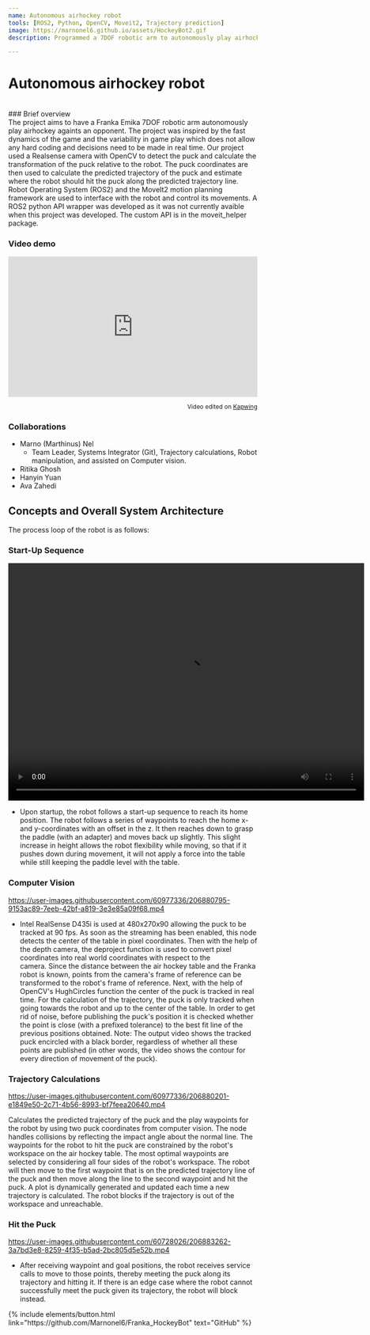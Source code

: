 ```yaml
---
name: Autonomous airhockey robot
tools: [ROS2, Python, OpenCV, Moveit2, Trajectory prediction]
image: https://marnonel6.github.io/assets/HockeyBot2.gif
description: Programmed a 7DOF robotic arm to autonomously play airhockey by utilizing openCV for puck detection and then performing trajectory prediction for the puck.

---
```


# Autonomous airhockey robot
<br>
### Brief overview
<br>
<!-- The project aims to assemble markers and caps through pick, place, press, and sort operations sequences. The intent was largely inspired by the application of robots in manufacturing and industry. Our project used a RealSense camera to detect the markers' colors and MoveIt manipulation commands to actuate the robot. Franka-specific actions also were used to grip caps and markers during movement. The framework of the project was controlled using a state machine developed in the ROS package called SMACH. The state machine intelligence implemented sorting of colors by hue based on camera data coming from the RealSense perception subsystem. Intelligence then leveraged the manipulation to pick, place and press caps and markers in the assembly tray. -->
The project aims to have a Franka Emika 7DOF robotic arm autonomously play airhockey againts an opponent. The project was inspired by the fast dynamics of the game and the variability in game play which does not allow any hard coding and decisions need to be made in real time. Our project used a Realsense camera with OpenCV to detect the puck and calculate the transformation of the puck relative to the robot. The puck coordinates are then used to calculate the predicted trajectory of the puck and estimate where the robot should hit the puck along the predicted trajectory line. Robot Operating System (ROS2) and the MoveIt2 motion planning framework are used to interface with the robot and control its movements. A ROS2 python API wrapper was developed as it was not currently avaible when this project was developed. The custom API is in the moveit_helper package.

### Video demo
<!-- {% include elements/video.html id="SXJP4yIiKOU" %}
<br> -->


<div style="height: 0; padding-bottom: calc(56.25%); position:relative; width: 100%;"><iframe allow="autoplay; gyroscope;" allowfullscreen height="100%" referrerpolicy="strict-origin" src="https://www.kapwing.com/e/639a5d5950cffc00254c32ee?autoplay=true" style="border:0; height:100%; left:0; overflow:hidden; position:absolute; top:0; width:100%" title="Embedded content made on Kapwing" width="100%"></iframe></div><p style="font-size: 12px; text-align: right;">Video edited on <a href="https://www.kapwing.com/video-editor">Kapwing</a></p>


### Collaborations
* Marno (Marthinus) Nel 
    - Team Leader, Systems Integrator (Git), Trajectory calculations, Robot manipulation, and assisted on Computer vision.
* Ritika Ghosh
* Hanyin Yuan
* Ava Zahedi

## Concepts and Overall System Architecture
The process loop of the robot is as follows:

### Start-Up Sequence


<video width="720" height="480" controls="controls">
  <source src="https://user-images.githubusercontent.com/39091881/206932493-6110ad55-7bdc-4c57-898e-caeab954bc97.mp4" type="video/mp4">
</video>


* Upon startup, the robot follows a start-up sequence to reach its home position. The robot follows a series of waypoints 
to reach the home x- and y-coordinates with an offset in the z. It then reaches down to grasp the paddle (with an adapter) 
and moves back up slightly. This slight increase in height allows the robot flexibility while moving, so that if it pushes 
down during movement, it will not apply a force into the table while still keeping the paddle level with the table.

### Computer Vision

https://user-images.githubusercontent.com/60977336/206880795-9153ac89-7eeb-42bf-a819-3e3e85a09f68.mp4


* Intel RealSense D435i is used at 480x270x90 allowing the puck to be tracked at 90 fps. As soon as the streaming has been enabled, this node detects the center of the table in pixel coordinates. Then with the help of the depth camera, the deproject function is used to convert pixel coordinates into real world coordinates with respect to the camera. Since the distance between the air hockey table and the Franka robot is known, points from the camera's frame of reference can be transformed to the robot's frame of reference. Next, with the help of OpenCV's HughCircles function the center of the puck is tracked in real time. For the calculation of the trajectory, the puck is only tracked when going towards the robot and up to the center of the table. In order to get rid of noise, before publishing the puck's position it is checked whether the point is close (with a prefixed tolerance) to the best fit line of the previous positions obtained. Note: The output video shows the tracked puck encircled with a black border, regardless of whether all these points are published (in other words, the video shows the contour for every direction of movement of the puck).

### Trajectory Calculations

https://user-images.githubusercontent.com/60977336/206880201-e1849e50-2c71-4b56-8993-bf7feea20640.mp4

Calculates the predicted trajectory of the puck and the play waypoints for the robot by using two
puck coordinates from computer vision. The node handles collisions by reflecting the impact angle about the normal line. The waypoints for the robot to hit the puck are constrained by the robot's workspace on the air hockey table. The most optimal waypoints are selected by considering all four sides of the robot's workspace. The robot will then move to the first waypoint that is on the predicted trajectory line of the puck and then move along the line to the second waypoint and hit the puck. A plot is dynamically generated and updated each time a new trajectory is calculated. The robot blocks if the trajectory is out of the workspace and unreachable.

### Hit the Puck

https://user-images.githubusercontent.com/60728026/206883262-3a7bd3e8-8259-4f35-b5ad-2bc805d5e52b.mp4

* After receiving waypoint and goal positions, the robot receives service calls to move to those points, thereby meeting 
the puck along its trajectory and hitting it. If there is an edge case where the robot cannot successfully meet the puck 
given its trajectory, the robot will block instead.


<!-- <br>
### Manipulation
<br>
The manipulation package relies on several different `nodes` in order to function:
1. **manipulation_cap** provides low-level position and orientation sensing services, along with error recovery, movements, and gripper grasping
2. **manipulation_macro_a** provides position movement services for image captures using the RealSense
3. **manipulation_press** provides a pressing service to cap the markers
4. **manipulation_local** provides manipulation services for moving in between trays
5. **manipulation_pnp** provides pick and place services between the feed and assembly trays
6. **debug_manipulation** logs the external forces experienced by the robot
7. **plan_scene** provides a planning scene for simulation-based motion planning in Moveit
8. **limit_set** provides services to be used with the franka_control file launched prior to Moveit being launched. It allows the user to reconfigure the collision limits on the robot. 


Manipulation also relies on a python **manipulation** package with translational, array position, and verification utilities.
A scene. yaml file is used for specifying parameters in the plan_scene node and the main manipulation movements scene elsewhere in the project.

### Perception
<br>
* All the computer vision algorithms are embedded in the **vision** python package, functions in the package can be called in a node by 
```import <package name>.<script name>``` such as 
```shell
import vision.vision1
```
* **sample_capture.py**:  A helper python script to capture images using RealSense 435i RGB-D camera
    1. Connect the RealSense camera to your laptop
    2. Run the python script in a terminal:
    ```shell
    python3 sample_capture.py
    ```
    3. Press 'a' to capture and save an image and use 'q' to quit the image window
* **hsv_slider.py**: A helper python script to find the appropriate HSV range for color detection
    1. Add the path of the image to  `frame = cv. imread()` to read the image
    2. Run the python script in a terminal:
    ```shell
    python3 hsv_slider.py
    ```
    3. A window of the original image and a window of HSV image with slide bars will show up
    4. Test with HSV slide bars to find an appropriate range
* **vision.py** A python script to detect contours and return a list of hue values
    1. For testing purposes, an image can be loaded by setting the path to `image = cv. imread()`
    2. Run the python script in a terminal:
    ```shell
    python3 vision1.py
    ```
    3. A processed image with contours and a list of hue values will be returned

    The node that uses this library is called vision_bridge.
* **vision_bridge node**: Node that publishes a stream of ROS Images and implements a service **capture** that returns a list of H values of the detected markers and caps from an image.
    1. run `rosservice call /capture` and specify the **tray_location** to run the service.
        * tray_location 1 : Represents Assembly Location
        * tray_location 2 : Represents Markers Location
        * tray_location 3 : Represents Caps Location -->


<p class="text-center">
{% include elements/button.html link="https://github.com/Marnonel6/Franka_HockeyBot" text="GitHub" %}
</p>
